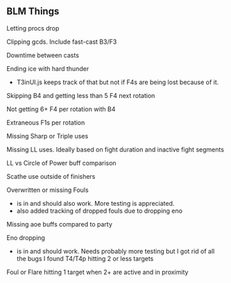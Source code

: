 ## BLM Things

Letting procs drop

Clipping gcds. Include fast-cast B3/F3

Downtime between casts

Ending ice with hard thunder

- T3inUI.js keeps track of that but not if F4s are being lost because of it.
 
Skipping B4 and getting less than 5 F4 next rotation

Not getting 6+ F4 per rotation with B4

Extraneous F1s per rotation

Missing Sharp or Triple uses

Missing LL uses. Ideally based on fight duration and inactive fight segments

LL vs Circle of Power buff comparison

Scathe use outside of finishers

Overwritten or missing Fouls
- is in and should also work. More testing is appreciated.
- also added tracking of dropped fouls due to dropping eno

Missing aoe buffs compared to party

Eno dropping
- is in and should work. Needs probably more testing but I got rid of all the bugs I found
T4/T4p hitting 2 or less targets

Foul or Flare hitting 1 target when 2+ are active and in proximity
